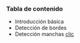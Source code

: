 ### Tabla de contenido
* Introducción básica
* Detección de bordes
* Detección manchas [clic](https://gist.github.com/A4lfr32/1ee03e1d7d68993da6fca2c22bc5a4d4)

